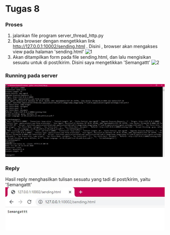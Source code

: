 # Tugas 8

### Proses
1. jalankan file program server_thread_http.py
2. Buka browser dengan mengetikkan link http://127.0.0.1:10002/sending.html .
   Disini , browser akan mengakses view pada halaman 'sending.html'
   ![1](https://github.com/chanzm/PROGJAR_05111740000054/blob/master/tugas%28/SS/tampilanawal.jpg)
3. Akan ditampilkan form pada file sending.html, dan lalu mengisikan sesuatu untuk di post/kirim. Disini saya mengetikkan 'Semangattt'
	![2](https://github.com/chanzm/PROGJAR_05111740000115/blob/master/tugas8/SS/isiform.jpg)

### Running pada server
![3](https://github.com/chanzm/PROGJAR_05111740000115/blob/master/tugas8/SS/running.jpg)

### Reply
Hasil reply menghasilkan tulisan sesuatu yang tadi di post/kirim, yaitu 'Semangattt'
![4](https://github.com/chanzm/PROGJAR_05111740000115/blob/master/tugas8/SS/reply.jpg)
